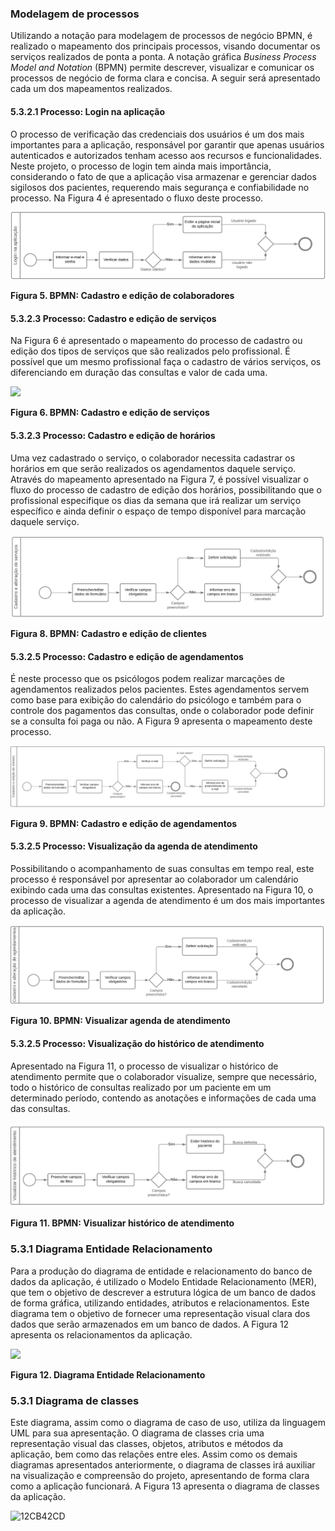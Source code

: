 ### **Modelagem de processos**
Utilizando a notação para modelagem de processos de negócio BPMN, é realizado o mapeamento dos principais processos, visando documentar os serviços realizados de ponta a ponta. A notação gráfica *Business Process Model and Notation* (BPMN) permite descrever, visualizar e comunicar os processos de negócio de forma clara e concisa. A seguir será apresentado cada um dos mapeamentos realizados.

#### **5.3.2.1 Processo: Login na aplicação**
O processo de verificação das credenciais dos usuários é um dos mais importantes para a aplicação, responsável por garantir que apenas usuários autenticados e autorizados tenham acesso aos recursos e funcionalidades. Neste projeto, o processo de login tem ainda mais importância, considerando o fato de que a aplicação visa armazenar e gerenciar dados sigilosos dos pacientes, requerendo mais segurança e confiabilidade no processo. Na Figura 4 é apresentado o fluxo deste processo.

![](login.png)

**Figura 5. BPMN: Cadastro e edição de colaboradores**
#### **5.3.2.3 Processo: Cadastro e edição de serviços**
Na Figura 6 é apresentado o mapeamento do processo de cadastro ou edição dos tipos de serviços que são realizados pelo profissional. É possível que um mesmo profissional faça o cadastro de vários serviços, os diferenciando em duração das consultas e valor de cada uma.

![](colaboradores.png)

**Figura 6. BPMN: Cadastro e edição de serviços**
#### **5.3.2.3 Processo: Cadastro e edição de horários**
Uma vez cadastrado o serviço, o colaborador necessita cadastrar os horários em que serão realizados os agendamentos daquele serviço. Através do mapeamento apresentado na Figura 7, é possível visualizar o fluxo do processo de cadastro de edição dos horários, possibilitando que o profissional especifique os dias da semana que irá realizar um serviço específico e ainda definir o espaço de tempo disponível para marcação daquele serviço.

![](servicos.png)

**Figura 8. BPMN: Cadastro e edição de clientes**
#### **5.3.2.5 Processo: Cadastro e edição de agendamentos**
É neste processo que os psicólogos podem realizar marcações de agendamentos realizados pelos pacientes. Estes agendamentos servem como base para exibição do calendário do psicólogo e também para o controle dos pagamentos das consultas, onde o colaborador pode definir se a consulta foi paga ou não. A Figura 9 apresenta o mapeamento deste processo.

![](cadastroedicaoclientes.png)

**Figura 9. BPMN: Cadastro e edição de agendamentos**
#### **5.3.2.5 Processo: Visualização da agenda de atendimento**
Possibilitando o acompanhamento de suas consultas em tempo real, este processo é responsável por apresentar ao colaborador um calendário exibindo cada uma das consultas existentes. Apresentado na Figura 10, o processo de visualizar a agenda de atendimento é um dos mais importantes da aplicação.

![](agendamentos.png)

**Figura 10. BPMN: Visualizar agenda de atendimento**
#### **5.3.2.5 Processo: Visualização do histórico de atendimento**
Apresentado na Figura 11, o processo de visualizar o histórico de atendimento permite que o colaborador visualize, sempre que necessário, todo o histórico de consultas realizado por um paciente em um determinado período, contendo as anotações e informações de cada uma das consultas.

![](historico.png)

**Figura 11. BPMN: Visualizar histórico de atendimento**
### **5.3.1 Diagrama Entidade Relacionamento**
Para a produção do diagrama de entidade e relacionamento do banco de dados da aplicação, é utilizado o Modelo Entidade Relacionamento (MER), que tem o objetivo de descrever a estrutura lógica de um banco de dados de forma gráfica, utilizando entidades, atributos e relacionamentos. Este diagrama tem o objetivo de fornecer uma representação visual clara dos dados que serão armazenados em um banco de dados. A Figura 12 apresenta os relacionamentos da aplicação.

![](Aspose.Words.4582bbce-daeb-481f-b870-cbcb0f16f050.011.jpeg)

**Figura 12. Diagrama Entidade Relacionamento**
### **5.3.1 Diagrama de classes**
Este diagrama, assim como o diagrama de caso de uso, utiliza da linguagem UML para sua apresentação. O diagrama de classes cria uma representação visual das classes, objetos, atributos e métodos da aplicação, bem como das relações entre eles. Assim como os demais diagramas apresentados anteriormente, o diagrama de classes irá auxiliar na visualização e compreensão do projeto, apresentando de forma clara como a aplicação funcionará. A Figura 13 apresenta o diagrama de classes da aplicação.

![](Aspose.Words.4582bbce-daeb-481f-b870-cbcb0f16f050.012.jpeg "12CB42CD")
